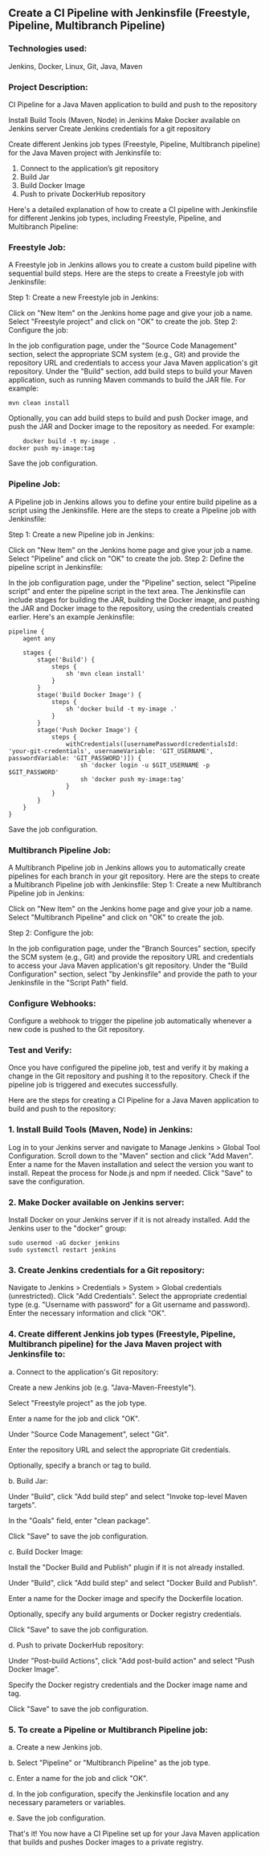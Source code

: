 ## Create a CI Pipeline with Jenkinsfile (Freestyle, Pipeline, Multibranch Pipeline)

### Technologies used:
Jenkins, Docker, Linux, Git, Java, Maven

### Project Description:

CI Pipeline for a Java Maven application to build and push to the repository

  Install Build Tools (Maven, Node) in Jenkins
  Make Docker available on Jenkins server
  Create Jenkins credentials for a git repository
  
  Create different Jenkins job types (Freestyle, Pipeline, Multibranch pipeline) for the Java Maven project with Jenkinsfile to:
  
 1. Connect to the application’s git repository 
 2. Build Jar
 3. Build Docker Image
 4. Push to private DockerHub repository
 
 
 Here's a detailed explanation of how to create a CI pipeline with Jenkinsfile for different Jenkins job types, including Freestyle, Pipeline, and Multibranch Pipeline:
 
 ### Freestyle Job:
 
 A Freestyle job in Jenkins allows you to create a custom build pipeline with sequential build steps. Here are the steps to create a Freestyle job with Jenkinsfile:
 
Step 1: Create a new Freestyle job in Jenkins:

Click on "New Item" on the Jenkins home page and give your job a name.
Select "Freestyle project" and click on "OK" to create the job.
Step 2: Configure the job:

In the job configuration page, under the "Source Code Management" section, select the appropriate SCM system (e.g., Git) and provide the repository URL and credentials to access your Java Maven application's git repository.
Under the "Build" section, add build steps to build your Maven application, such as running Maven commands to build the JAR file. For example:

    mvn clean install

Optionally, you can add build steps to build and push Docker image, and push the JAR and Docker image to the repository as needed. For example:

        docker build -t my-image .
    docker push my-image:tag
    
Save the job configuration.

### Pipeline Job:

A Pipeline job in Jenkins allows you to define your entire build pipeline as a script using the Jenkinsfile. Here are the steps to create a Pipeline job with Jenkinsfile:

Step 1: Create a new Pipeline job in Jenkins:

Click on "New Item" on the Jenkins home page and give your job a name.
Select "Pipeline" and click on "OK" to create the job.
Step 2: Define the pipeline script in Jenkinsfile:

In the job configuration page, under the "Pipeline" section, select "Pipeline script" and enter the pipeline script in the text area.
The Jenkinsfile can include stages for building the JAR, building the Docker image, and pushing the JAR and Docker image to the repository, using the credentials created earlier. Here's an example Jenkinsfile:

    pipeline {
        agent any

        stages {
            stage('Build') {
                steps {
                    sh 'mvn clean install'
                }
            }
            stage('Build Docker Image') {
                steps {
                    sh 'docker build -t my-image .'
                }
            }
            stage('Push Docker Image') {
                steps {
                    withCredentials([usernamePassword(credentialsId: 'your-git-credentials', usernameVariable: 'GIT_USERNAME', passwordVariable: 'GIT_PASSWORD')]) {
                        sh 'docker login -u $GIT_USERNAME -p $GIT_PASSWORD'
                        sh 'docker push my-image:tag'
                    }
                }
            }
        }
    }

Save the job configuration.

### Multibranch Pipeline Job:

A Multibranch Pipeline job in Jenkins allows you to automatically create pipelines for each branch in your git repository. Here are the steps to create a Multibranch Pipeline job with Jenkinsfile:
Step 1: Create a new Multibranch Pipeline job in Jenkins:

Click on "New Item" on the Jenkins home page and give your job a name.
Select "Multibranch Pipeline" and click on "OK" to create the job.

Step 2: Configure the job:

In the job configuration page, under the "Branch Sources" section, specify the SCM system (e.g., Git) and provide the repository URL and credentials to access your Java Maven application's git repository.
Under the "Build Configuration" section, select "by Jenkinsfile" and provide the path to your Jenkinsfile in the "Script Path" field.

### Configure Webhooks:

Configure a webhook to trigger the pipeline job automatically whenever a new code is pushed to the Git repository.

### Test and Verify:

Once you have configured the pipeline job, test and verify it by making a change in the Git repository and pushing it to the repository. Check if the pipeline job is triggered and executes successfully.

Here are the steps for creating a CI Pipeline for a Java Maven application to build and push to the repository:

### 1. Install Build Tools (Maven, Node) in Jenkins:

Log in to your Jenkins server and navigate to Manage Jenkins > Global Tool Configuration.
Scroll down to the "Maven" section and click "Add Maven".
Enter a name for the Maven installation and select the version you want to install.
Repeat the process for Node.js and npm if needed.
Click "Save" to save the configuration.

### 2. Make Docker available on Jenkins server:

Install Docker on your Jenkins server if it is not already installed.
Add the Jenkins user to the "docker" group:

    sudo usermod -aG docker jenkins
    sudo systemctl restart jenkins

### 3. Create Jenkins credentials for a Git repository:

Navigate to Jenkins > Credentials > System > Global credentials (unrestricted).
Click "Add Credentials".
Select the appropriate credential type (e.g. "Username with password" for a Git username and password).
Enter the necessary information and click "OK".

### 4. Create different Jenkins job types (Freestyle, Pipeline, Multibranch pipeline) for the Java Maven project with Jenkinsfile to:

a. Connect to the application's Git repository:

Create a new Jenkins job (e.g. "Java-Maven-Freestyle").

Select "Freestyle project" as the job type.

Enter a name for the job and click "OK".

Under "Source Code Management", select "Git".

Enter the repository URL and select the appropriate Git credentials.

Optionally, specify a branch or tag to build.

b. Build Jar:

Under "Build", click "Add build step" and select "Invoke top-level Maven targets".

In the "Goals" field, enter "clean package".

Click "Save" to save the job configuration.

c. Build Docker Image:

Install the "Docker Build and Publish" plugin if it is not already installed.

Under "Build", click "Add build step" and select "Docker Build and Publish".

Enter a name for the Docker image and specify the Dockerfile location.

Optionally, specify any build arguments or Docker registry credentials.

Click "Save" to save the job configuration.

d. Push to private DockerHub repository:

Under "Post-build Actions", click "Add post-build action" and select "Push Docker Image".

Specify the Docker registry credentials and the Docker image name and tag.

Click "Save" to save the job configuration.

### 5. To create a Pipeline or Multibranch Pipeline job:

a. Create a new Jenkins job.

b. Select "Pipeline" or "Multibranch Pipeline" as the job type.

c. Enter a name for the job and click "OK".

d. In the job configuration, specify the Jenkinsfile location and any necessary parameters or variables.

e. Save the job configuration.

That's it! You now have a CI Pipeline set up for your Java Maven application that builds and pushes Docker images to a private registry.
